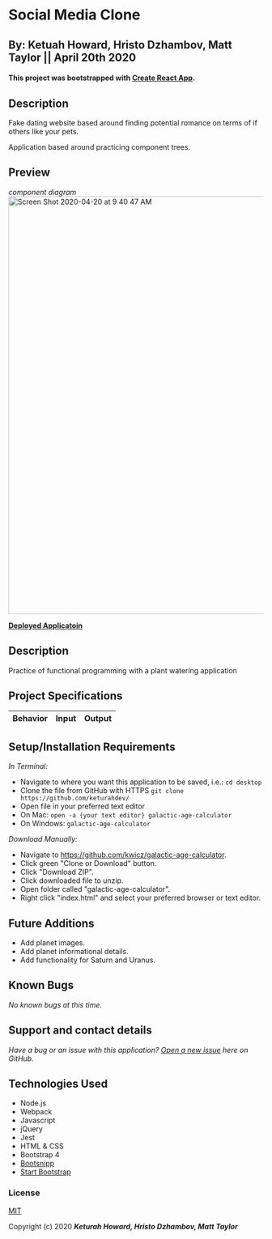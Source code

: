 # Social Media Clone
## By: Ketuah Howard, Hristo Dzhambov, Matt Taylor || April 20th 2020
#### This project was bootstrapped with [Create React App](https://github.com/facebook/create-react-app).

## Description 

Fake dating website based around finding potential romance on terms of if others like your pets.

Application based around practicing component trees.


## Preview
*component diagram*
<img width="826" alt="Screen Shot 2020-04-20 at 9 40 47 AM" src="https://user-images.githubusercontent.com/32975967/79776794-1c2f2a80-82eb-11ea-96cf-7966c4fe398d.png">


**[Deployed Applicatoin](https://keturahdev.github.io/pet-lovers-only/)**

## Description

Practice of functional programming with a plant watering application

## Project Specifications

|Behavior|Input|Output|
|---|:---:|:---:|


## Setup/Installation Requirements

_In Terminal:_

* Navigate to where you want this application to be saved, i.e.:
```cd desktop```
* Clone the file from GitHub with HTTPS
```git clone https://github.com/keturahdev/```
* Open file in your preferred text editor
* On Mac: ```open -a {your text editor} galactic-age-calculator```
* On Windows: ```galactic-age-calculator```

_Download Manually:_

* Navigate to https://github.com/kwicz/galactic-age-calculator.
* Click green "Clone or Download" button.
* Click "Download ZIP".
* Click downloaded file to unzip.
* Open folder called "galactic-age-calculator".
* Right click "index.html" and select your preferred browser or text editor.

## Future Additions

* Add planet images.
* Add planet informational details.
* Add functionality for Saturn and Uranus.

## Known Bugs

_No known bugs at this time._

## Support and contact details

_Have a bug or an issue with this application? [Open a new issue](https://github.com/kwicz/galactic-age-calculator/issues) here on GitHub._

## Technologies Used

* Node.js
* Webpack
* Javascript
* jQuery
* Jest
* HTML & CSS
* Bootstrap 4
* [Bootsnipp](https://bootsnipp.com/snippets/351Vo)
* [Start Bootstrap](https://startbootstrap.com/snippets/pricing-table/)

### License

[MIT](https://choosealicense.com/licenses/mit/)

Copyright (c) 2020 **_Keturah Howard, Hristo Dzhambov, Matt Taylor_**